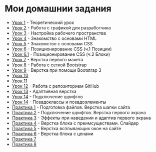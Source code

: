 # **Мои домашнии задания**
* [Урок 1](https://github.com/fvckfish/fvckfish.github.io/tree/master/lesson_1) - Теоретический урок
* [Урок 2](https://github.com/fvckfish/fvckfish.github.io/tree/master/lesson_2) - Работа с графикой для разработчика
* [Урок 3](https://github.com/fvckfish/fvckfish.github.io/tree/master/lesson_3) - Настройка рабочего пространства
* [Урок 4](fvckfish.github.io/lesson_4) - Знакомство с основами HTML
* [Урок 5](fvckfish.github.io/lesson_5) - Знакомство с основами CSS
* [Урок 6](fvckfish.github.io/lesson_6) - Позиционирование CSS (ч.1 Позиции)
* [Урок 6.1](https://fvckfish.github.io/lesson_6_1) - Позиционирование CSS (ч.2 Блоки)
* [Урок 7](https://fvckfish.github.io/lesson_7/) - Верстка первого макета
* [Урок 8](https://fvckfish.github.io/lesson_8/) - Работа с сеткой Bootstrap
* [Урок 9](fvckfish.github.io/lesson_9/) - Верстка при помощи Bootstrap 3
* [Урок 10](http://github.com)
* [Урок 11](http://github.com)
* [Урок 12](https://fvckfish.github.io/lesson_12/) - Работа с репозиторием GitHub
* [Урок 13](fvckfish.github.io/lesson_13/) - Адаптивная верстка
* [Урок 14](fvckfish.github.io/lesson_14/) - Подключение шрифтов
* [Урок 14](fvckfish.github.io/lesson_15/) - Псевдоклассы и псевдоэлементы
* [Практика 1](fvckfish.github.io/practice_1/) - Подготовка файлов. Верстка шапки сайта
* [Практика 2](fvckfish.github.io/practice_2/) - Подключение шрифтов. Верстка первого экрана
* [Практика 3](fvckfish.github.io/practice_3/) - Эффекты при наведении и адаптив первого экрана
* [Практика 4](fvckfish.github.io/practice_4/) - Верстка блока с преимсуществами. Слайдер
* [Практика 5](fvckfish.github.io/practice_5/) - Верстка всплывающих окон на сайте
* [Практика 6](fvckfish.github.io/practice_6/) - Верстка блока с ценами
* [Практика 7](http://github.com)
* [Практика 8](http://github.com)
